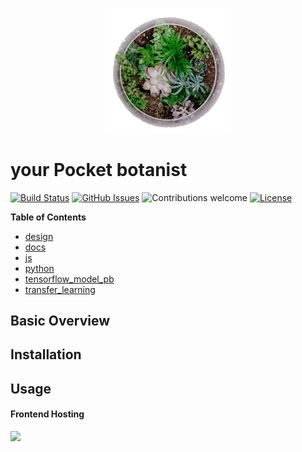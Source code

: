 <p align="center">
    <img src="./design/logo.jpg" width="200px"/>
</p>

# your Pocket botanist

[![Build Status](https://travis-ci.org/Giorat/pocketbotanist.svg?branch=master)](https://travis-ci.org/Giorat/pocketbotanist)
[![GitHub Issues](https://img.shields.io/github/issues/giorat/pocketbotanist.svg)](https://github.com/giorat/pocketbotanist/issues)
![Contributions welcome](https://img.shields.io/badge/contributions-welcome-orange.svg)
[![License](https://img.shields.io/badge/license-MIT-blue.svg)](https://opensource.org/licenses/MIT)

**Table of Contents**

- [design](./design)
- [docs](./docs)
- [js](./js)
- [python](./python)
- [tensorflow_model_pb](./tensorflow_model_pb)
- [transfer_learning](./transfer_learning)

## Basic Overview

## Installation

## Usage

#### Frontend Hosting

<a href="https://www.netlify.com">
  <img src="https://www.netlify.com/img/global/badges/netlify-color-bg.svg"/>
</a>
